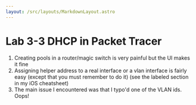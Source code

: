 ```yaml
---
layout: /src/layouts/MarkdownLayout.astro
---
```

# Lab 3-3 DHCP in Packet Tracer

1. Creating pools in a router/magic switch is very painful but the UI makes it fine
2. Assigning helper address to a real interface or a vlan interface is fairly easy (except that you must remember to do it) (see the labeled section in my iOS cheatsheet)
3. The main issue I encountered was that I typo'd one of the VLAN ids. Oops!